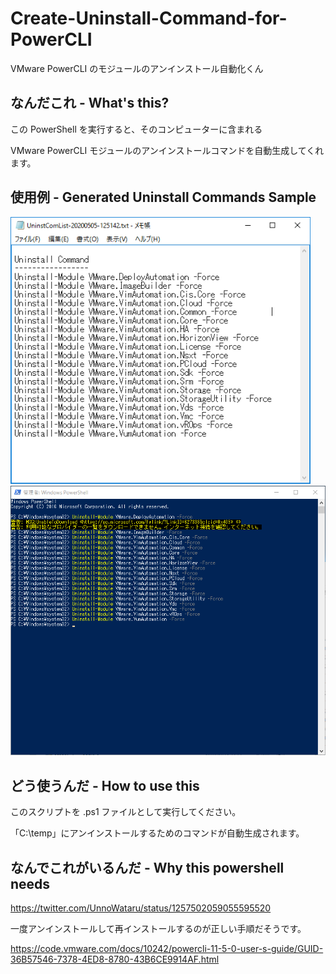 # Create-Uninstall-Command-for-PowerCLI
VMware PowerCLI のモジュールのアンインストール自動化くん

## なんだこれ - What's this?
この PowerShell を実行すると、そのコンピューターに含まれる

VMware PowerCLI モジュールのアンインストールコマンドを自動生成してくれます。

## 使用例 - Generated Uninstall Commands Sample

<img src="https://github.com/unnowataru/Create-Uninstall-Command-for-PowerCLI/blob/master/001.PNG" width=480>

<img src="https://github.com/unnowataru/Create-Uninstall-Command-for-PowerCLI/blob/master/002.PNG" width=800>

## どう使うんだ - How to use this
このスクリプトを .ps1 ファイルとして実行してください。

「C:\temp」にアンインストールするためのコマンドが自動生成されます。

## なんでこれがいるんだ - Why this powershell needs
https://twitter.com/UnnoWataru/status/1257502059055595520

一度アンインストールして再インストールするのが正しい手順だそうです。

https://code.vmware.com/docs/10242/powercli-11-5-0-user-s-guide/GUID-36B57546-7378-4ED8-8780-43B6CE9914AF.html
